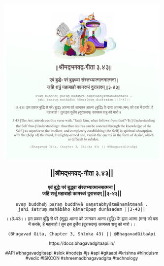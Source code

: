 <img src="../../asset/BG_3_43.png"/>
<center><h2>||श्रीमद्‍भगवद्‍-गीता ३.४३||</h2>
<h3>एवं बुद्धेः परं बुद्ध्वा संस्तभ्यात्मानमात्मना |<br/>जहि शत्रुं महाबाहो कामरूपं दुरासदम् ||३-४३||</h3>
<pre>evaṃ buddheḥ paraṃ buddhvā saṃstabhyātmānamātmanā .<br/>jahi śatruṃ mahābāho kāmarūpaṃ durāsadam ||3-43||</pre>
<p>।।3.43।। इस प्रकार बुद्धि से परे (शुद्ध) आत्मा को जानकर आत्मा (बुद्धि) के द्वारा आत्मा (मन) को वश में करके, हे महाबाहो ! तुम इस दुर्जेय (दुरासदम्) कामरूप शत्रु को मारो।।</p>
<pre>(Bhagavad Gita, Chapter 3, Shloka 43) || @BhagavadGitaApi</pre><p>https://docs.bhagavadgitaapi.in/</p><p>#API #bhagavadgitaapi #slok #nodejs #js #api #gitaapi #krishna #hinduism #vedic #ISKCON #shreemadbhagavadgita #technology</p></center>